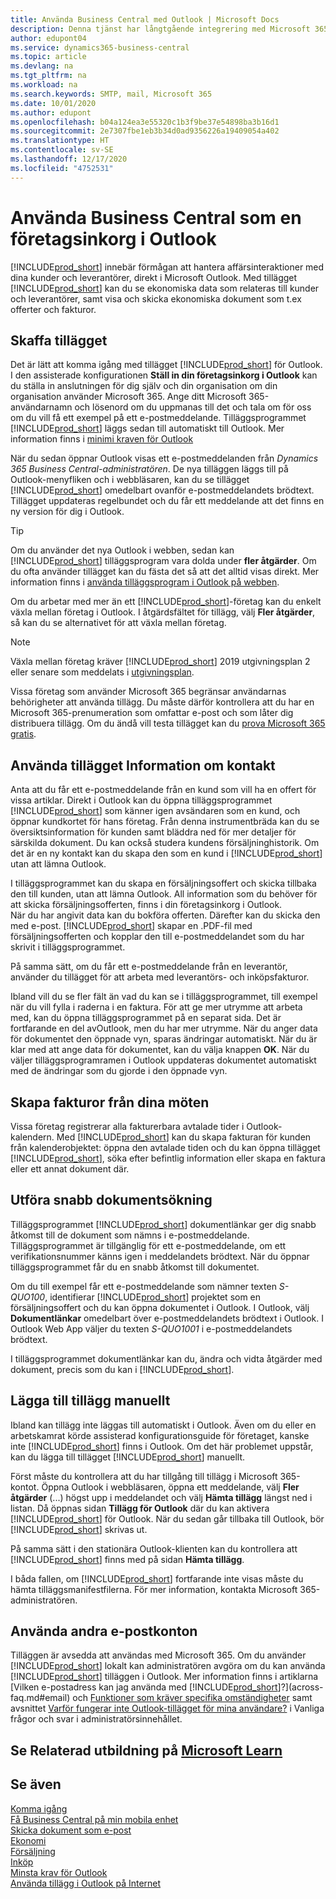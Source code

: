 ```yaml
---
title: Använda Business Central med Outlook | Microsoft Docs
description: Denna tjänst har långtgående integrering med Microsoft 365 så att du kan hantera alla dina affärskontakter och din e-post till kunder och leverantörer direkt i Outlook.
author: edupont04
ms.service: dynamics365-business-central
ms.topic: article
ms.devlang: na
ms.tgt_pltfrm: na
ms.workload: na
ms.search.keywords: SMTP, mail, Microsoft 365
ms.date: 10/01/2020
ms.author: edupont
ms.openlocfilehash: b04a124ea3e55320c1b3f9be37e54898ba3b16d1
ms.sourcegitcommit: 2e7307fbe1eb3b34d0ad9356226a19409054a402
ms.translationtype: HT
ms.contentlocale: sv-SE
ms.lasthandoff: 12/17/2020
ms.locfileid: "4752531"
---
```

# <a name="using-business-central-as-your-business-inbox-in-outlook"></a>Använda Business Central som en företagsinkorg i Outlook

[!INCLUDE[prod_short](includes/prod_short.md)] innebär förmågan att hantera affärsinteraktioner med dina kunder och leverantörer, direkt i Microsoft Outlook. Med tillägget [!INCLUDE[prod_short](includes/prod_short.md)] kan du se ekonomiska data som relateras till kunder och leverantörer, samt visa och skicka ekonomiska dokument som t.ex offerter och fakturor.  

## <a name="getting-the-add-in"></a>Skaffa tillägget
Det är lätt att komma igång med tillägget [!INCLUDE[prod_short](includes/prod_short.md)] för Outlook. I den assisterade konfigurationen **Ställ in din företagsinkorg i Outlook** kan du ställa in anslutningen för dig själv och din organisation om din organisation använder Microsoft 365. Ange ditt Microsoft 365-användarnamn och lösenord om du uppmanas till det och tala om för oss om du vill få ett exempel på ett e-postmeddelande. Tilläggsprogrammet [!INCLUDE[prod_short](includes/prod_short.md)] läggs sedan till automatiskt till Outlook. Mer information finns i [minimi kraven för Outlook](product-requirements.md#outlook)  

När du sedan öppnar Outlook visas ett e-postmeddelanden från *Dynamics 365 Business Central-administratören*. De nya tilläggen läggs till på Outlook-menyfliken och i webbläsaren, kan du se tillägget [!INCLUDE[prod_short](includes/prod_short.md)] omedelbart ovanför e-postmeddelandets brödtext. Tillägget uppdateras regelbundet och du får ett meddelande att det finns en ny version för dig i Outlook.  

> [!TIP]
> Om du använder det nya Outlook i webben, sedan kan [!INCLUDE[prod_short](includes/prod_short.md)] tilläggsprogram vara dolda under **fler åtgärder**. Om du ofta använder tillägget kan du fästa det så att det alltid visas direkt. Mer information finns i [använda tilläggsprogram i Outlook på webben](https://support.office.com/article/using-add-ins-in-outlook-on-the-web-8f2ce816-5df4-44a5-958c-f7f9d6dabdce?ns=OLWAO365B&version=16).  

Om du arbetar med mer än ett [!INCLUDE[prod_short](includes/prod_short.md)]-företag kan du enkelt växla mellan företag i Outlook. I åtgärdsfältet för tillägg, välj **Fler åtgärder**, så kan du se alternativet för att växla mellan företag.  

<!--TEMP-->
> [!NOTE]
> Växla mellan företag kräver [!INCLUDE[prod_short](includes/prod_short.md)] 2019 utgivningsplan 2 eller senare som meddelats i [utgivningsplan](/dynamics365-release-plan/2019wave2/dynamics365-business-central/switch-between-companies-business-inbox-outlook).

Vissa företag som använder Microsoft 365 begränsar användarnas behörigheter att använda tillägg. Du måste därför kontrollera att du har en Microsoft 365-prenumeration som omfattar e-post och som låter dig distribuera tillägg. Om du ändå vill testa tillägget kan du [prova Microsoft 365 gratis](https://www.microsoft.com/microsoft-365/try).  

## <a name="using-the-contact-insights-add-in"></a>Använda tillägget Information om kontakt
Anta att du får ett e-postmeddelande från en kund som vill ha en offert för vissa artiklar. Direkt i Outlook kan du öppna tilläggsprogrammet [!INCLUDE[prod_short](includes/prod_short.md)] som känner igen avsändaren som en kund, och öppnar kundkortet för hans företag. Från denna instrumentbräda kan du se översiktsinformation för kunden samt bläddra ned för mer detaljer för särskilda dokument. Du kan också studera kundens försäljninghistorik. Om det är en ny kontakt kan du skapa den som en kund i [!INCLUDE[prod_short](includes/prod_short.md)] utan att lämna Outlook.  

I tilläggsprogrammet kan du skapa en försäljningsoffert och skicka tillbaka den till kunden, utan att lämna Outlook. All information som du behöver för att skicka försäljningsofferten, finns i din företagsinkorg i Outlook.  
När du har angivit data kan du bokföra offerten. Därefter kan du skicka den med e-post. [!INCLUDE[prod_short](includes/prod_short.md)] skapar en .PDF-fil med försäljningsofferten och kopplar den till e-postmeddelandet som du har skrivit i tilläggsprogrammet.  

På samma sätt, om du får ett e-postmeddelande från en leverantör, använder du tillägget för att arbeta med leverantörs- och inköpsfakturor.  

Ibland vill du se fler fält än vad du kan se i tilläggsprogrammet, till exempel när du vill fylla i raderna i en faktura. För att ge mer utrymme att arbeta med, kan du öppna tilläggsprogrammet på en separat sida. Det är fortfarande en del avOutlook, men du har mer utrymme. När du anger data för dokumentet den öppnade vyn, sparas ändringar automatiskt. När du är klar med att ange data för dokumentet, kan du välja knappen **OK**. När du väljer tilläggsprogramramen i Outlook uppdateras dokumentet automatiskt med de ändringar som du gjorde i den öppnade vyn.  

## <a name="creating-invoices-from-your-meeting-appointments"></a>Skapa fakturor från dina möten
Vissa företag registrerar alla fakturerbara avtalade tider i Outlook-kalendern. Med [!INCLUDE[prod_short](includes/prod_short.md)] kan du skapa fakturan för kunden från kalenderobjektet: öppna den avtalade tiden och du kan öppna tillägget [!INCLUDE[prod_short](includes/prod_short.md)], söka efter befintlig information eller skapa en faktura eller ett annat dokument där.  

## <a name="doing-quick-document-lookup"></a>Utföra snabb dokumentsökning
Tilläggsprogrammet [!INCLUDE[prod_short](includes/prod_short.md)] dokumentlänkar ger dig snabb åtkomst till de dokument som nämns i e-postmeddelande. Tilläggsprogrammet är tillgänglig för ett e-postmeddelande, om ett verifikationsnummer känns igen i meddelandets brödtext. När du öppnar tilläggsprogrammet får du en snabb åtkomst till dokumentet.  

Om du till exempel får ett e-postmeddelande som nämner texten *S-QUO100*, identifierar [!INCLUDE[prod_short](includes/prod_short.md)] projektet som en försäljningsoffert och du kan öppna dokumentet i Outlook. I Outlook, välj **Dokumentlänkar** omedelbart över e-postmeddelandets brödtext i Outlook. I Outlook Web App väljer du texten *S-QUO1001* i e-postmeddelandets brödtext.  

I tilläggsprogrammet dokumentlänkar kan du, ändra och vidta åtgärder med dokument, precis som du kan i [!INCLUDE[prod_short](includes/prod_short.md)].

## <a name="adding-the-add-ins-manually"></a>Lägga till tillägg manuellt
Ibland kan tillägg inte läggas till automatiskt i Outlook. Även om du eller en arbetskamrat körde assisterad konfigurationsguide för företaget, kanske inte [!INCLUDE[prod_short](includes/prod_short.md)] finns i Outlook. Om det här problemet uppstår, kan du lägga till tillägget [!INCLUDE[prod_short](includes/prod_short.md)] manuellt.  

Först måste du kontrollera att du har tillgång till tillägg i Microsoft 365-kontot. Öppna Outlook i webbläsaren, öppna ett meddelande, välj **Fler åtgärder** (...) högst upp i meddelandet och välj **Hämta tillägg** längst ned i listan. Då öppnas sidan **Tillägg för Outlook** där du kan aktivera [!INCLUDE[prod_short](includes/prod_short.md)] för Outlook. När du sedan går tillbaka till Outlook, bör [!INCLUDE[prod_short](includes/prod_short.md)] skrivas ut.  

På samma sätt i den stationära Outlook-klienten kan du kontrollera att [!INCLUDE[prod_short](includes/prod_short.md)] finns med på sidan **Hämta tillägg**.  

I båda fallen, om [!INCLUDE[prod_short](includes/prod_short.md)] fortfarande inte visas måste du hämta tilläggsmanifestfilerna. För mer information, kontakta Microsoft 365-administratören.

## <a name="using-other-email-accounts"></a>Använda andra e-postkonton

Tilläggen är avsedda att användas med Microsoft 365. Om du använder [!INCLUDE[prod_short](includes/prod_short.md)] lokalt kan administratören avgöra om du kan använda [!INCLUDE[prod_short](includes/prod_short.md)] tilläggen i Outlook. Mer information finns i artiklarna [Vilken e-postadress kan jag använda med [!INCLUDE[prod_short](includes/prod_short.md)]?](across-faq.md#email) och [Funktioner som kräver specifika omständigheter](/dynamics365/business-central/dev-itpro/features-not-implemented-on-premises#features-that-require-specific-circumstances?toc=/dynamics365/business-central/toc.json) samt avsnittet [Varför fungerar inte Outlook-tillägget för mina användare?](/dynamics365/business-central/dev-itpro/faq#why-doesnt-the-outlook-add-in-work-for-my-users?toc=/dynamics365/business-central/toc.json) i Vanliga frågor och svar i administratörsinnehållet.  

## <a name="see-related-training-at-microsoft-learn"></a>Se Relaterad utbildning på [Microsoft Learn](/learn/modules/alternative-interfaces-dynamics-365-business-central/index)

## <a name="see-also"></a>Se även

[Komma igång](product-get-started.md)  
[Få Business Central på min mobila enhet](install-mobile-app.md)  
[Skicka dokument som e-post](ui-how-send-documents-email.md)  
[Ekonomi](finance.md)  
[Försäljning](sales-manage-sales.md)  
[Inköp](purchasing-manage-purchasing.md)  
[Minsta krav för Outlook](product-requirements.md#outlook)  
[Använda tillägg i Outlook på Internet](https://support.office.com/article/Using-Add-ins-in-Outlook-on-the-web-8f2ce816-5df4-44a5-958c-f7f9d6dabdce?appver=OWB150)  
